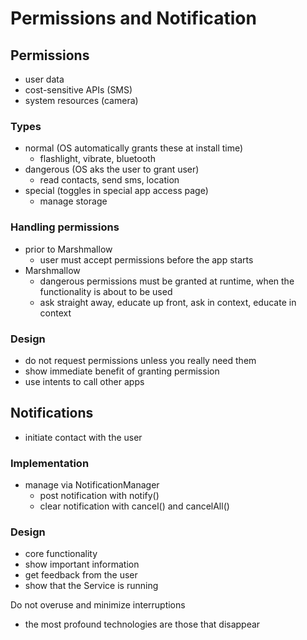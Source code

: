 # Permissions and Notification
## Permissions 
- user data
- cost-sensitive APIs (SMS)
- system resources (camera)

### Types
- normal (OS automatically grants these at install time)
    - flashlight, vibrate, bluetooth
- dangerous (OS aks the user to grant user)
    - read contacts, send sms, location
- special (toggles in special app access page)
    -  manage storage

### Handling permissions
- prior to Marshmallow
    - user must accept permissions before the app starts
- Marshmallow
    - dangerous permissions must be granted at runtime, when the functionality is about to be used
    - ask straight away, educate up front, ask in context, educate in context

### Design
- do not request permissions unless you really need them
- show immediate benefit of granting permission
- use intents to call other apps 

## Notifications
- initiate contact with the user

### Implementation
- manage via NotificationManager
     - post notification with notify()
     - clear notification with cancel() and cancelAll()

### Design
- core functionality 
- show important information
- get feedback from the user
- show that the Service is running

Do not overuse and minimize interruptions
 - the most profound technologies are those that disappear